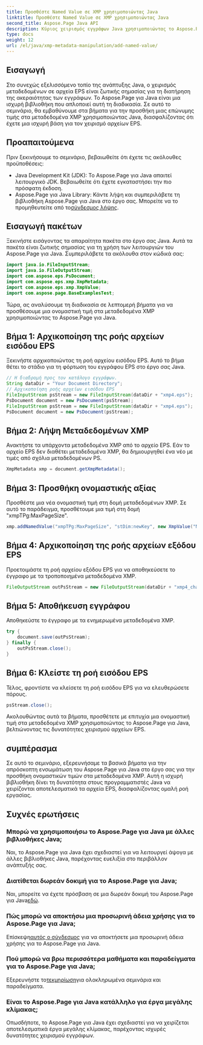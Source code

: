 ```yaml
---
title: Προσθέστε Named Value σε XMP χρησιμοποιώντας Java
linktitle: Προσθέστε Named Value σε XMP χρησιμοποιώντας Java
second_title: Aspose.Page Java API
description: Κύριος χειρισμός εγγράφων Java χρησιμοποιώντας το Aspose.Page! Προσθέστε αβίαστα επώνυμες τιμές στα μεταδεδομένα XMP με τον αναλυτικό οδηγό μας για απρόσκοπτη ενσωμάτωση.
type: docs
weight: 12
url: /el/java/xmp-metadata-manipulation/add-named-value/
---
```

## Εισαγωγή
Στο συνεχώς εξελισσόμενο τοπίο της ανάπτυξης Java, ο χειρισμός μεταδεδομένων σε αρχεία EPS είναι ζωτικής σημασίας για τη διατήρηση της ακεραιότητας των εγγράφων. Το Aspose.Page για Java είναι μια ισχυρή βιβλιοθήκη που απλοποιεί αυτή τη διαδικασία. Σε αυτό το σεμινάριο, θα εμβαθύνουμε στα βήματα για την προσθήκη μιας επώνυμης τιμής στα μεταδεδομένα XMP χρησιμοποιώντας Java, διασφαλίζοντας ότι έχετε μια ισχυρή βάση για τον χειρισμό αρχείων EPS.
## Προαπαιτούμενα
Πριν ξεκινήσουμε το σεμινάριο, βεβαιωθείτε ότι έχετε τις ακόλουθες προϋποθέσεις:
- Java Development Kit (JDK): Το Aspose.Page για Java απαιτεί λειτουργικό JDK. Βεβαιωθείτε ότι έχετε εγκαταστήσει την πιο πρόσφατη έκδοση.
- Aspose.Page για Java Library: Κάντε λήψη και συμπεριλάβετε τη βιβλιοθήκη Aspose.Page για Java στο έργο σας. Μπορείτε να το προμηθευτείτε από το[σύνδεσμος λήψης](https://releases.aspose.com/page/java/).
## Εισαγωγή πακέτων
Ξεκινήστε εισάγοντας τα απαραίτητα πακέτα στο έργο σας Java. Αυτά τα πακέτα είναι ζωτικής σημασίας για τη χρήση των λειτουργιών του Aspose.Page για Java. Συμπεριλάβετε τα ακόλουθα στον κώδικά σας:
```java
import java.io.FileInputStream;
import java.io.FileOutputStream;
import com.aspose.eps.PsDocument;
import com.aspose.eps.xmp.XmpMetadata;
import com.aspose.eps.xmp.XmpValue;
import com.aspose.page.BaseExamplesTest;
```
Τώρα, ας αναλύσουμε τη διαδικασία σε λεπτομερή βήματα για να προσθέσουμε μια ονομαστική τιμή στα μεταδεδομένα XMP χρησιμοποιώντας το Aspose.Page για Java.
## Βήμα 1: Αρχικοποίηση της ροής αρχείων εισόδου EPS
Ξεκινήστε αρχικοποιώντας τη ροή αρχείου εισόδου EPS. Αυτό το βήμα θέτει το στάδιο για τη φόρτωση του εγγράφου EPS στο έργο σας Java.
```java
// Η διαδρομή προς τον κατάλογο εγγράφων.
String dataDir = "Your Document Directory";
// Αρχικοποίηση ροής αρχείων εισόδου EPS
FileInputStream psStream = new FileInputStream(dataDir + "xmp4.eps");
PsDocument document = new PsDocument(psStream);
FileInputStream psStream = new FileInputStream(dataDir + "xmp4.eps");
PsDocument document = new PsDocument(psStream);
```
## Βήμα 2: Λήψη Μεταδεδομένων XMP
Ανακτήστε τα υπάρχοντα μεταδεδομένα XMP από το αρχείο EPS. Εάν το αρχείο EPS δεν διαθέτει μεταδεδομένα XMP, θα δημιουργηθεί ένα νέο με τιμές από σχόλια μεταδεδομένων PS.
```java
XmpMetadata xmp = document.getXmpMetadata();
```
## Βήμα 3: Προσθήκη ονομαστικής αξίας
Προσθέστε μια νέα ονομαστική τιμή στη δομή μεταδεδομένων XMP. Σε αυτό το παράδειγμα, προσθέτουμε μια τιμή στη δομή "xmpTPg:MaxPageSize".
```java
xmp.addNamedValue("xmpTPg:MaxPageSize", "stDim:newKey", new XmpValue("NewValue"));
```
## Βήμα 4: Αρχικοποίηση της ροής αρχείων εξόδου EPS
Προετοιμάστε τη ροή αρχείου εξόδου EPS για να αποθηκεύσετε το έγγραφο με τα τροποποιημένα μεταδεδομένα XMP.
```java
FileOutputStream outPsStream = new FileOutputStream(dataDir + "xmp4_changed.eps");
```
## Βήμα 5: Αποθήκευση εγγράφου
Αποθηκεύστε το έγγραφο με τα ενημερωμένα μεταδεδομένα XMP.
```java
try {
    document.save(outPsStream);
} finally {
    outPsStream.close();
}
```
## Βήμα 6: Κλείστε τη ροή εισόδου EPS
Τέλος, φροντίστε να κλείσετε τη ροή εισόδου EPS για να ελευθερώσετε πόρους.
```java
psStream.close();
```
Ακολουθώντας αυτά τα βήματα, προσθέτετε με επιτυχία μια ονομαστική τιμή στα μεταδεδομένα XMP χρησιμοποιώντας το Aspose.Page για Java, βελτιώνοντας τις δυνατότητες χειρισμού αρχείων EPS.
## συμπέρασμα
Σε αυτό το σεμινάριο, εξερευνήσαμε τα βασικά βήματα για την απρόσκοπτη ενσωμάτωση του Aspose.Page για Java στο έργο σας για την προσθήκη ονομαστικών τιμών στα μεταδεδομένα XMP. Αυτή η ισχυρή βιβλιοθήκη δίνει τη δυνατότητα στους προγραμματιστές Java να χειρίζονται αποτελεσματικά τα αρχεία EPS, διασφαλίζοντας ομαλή ροή εργασίας.
## Συχνές ερωτήσεις
### Μπορώ να χρησιμοποιήσω το Aspose.Page για Java με άλλες βιβλιοθήκες Java;
Ναι, το Aspose.Page για Java έχει σχεδιαστεί για να λειτουργεί άψογα με άλλες βιβλιοθήκες Java, παρέχοντας ευελιξία στο περιβάλλον ανάπτυξής σας.
### Διατίθεται δωρεάν δοκιμή για το Aspose.Page για Java;
 Ναι, μπορείτε να έχετε πρόσβαση σε μια δωρεάν δοκιμή του Aspose.Page για Java[εδώ](https://releases.aspose.com/).
### Πώς μπορώ να αποκτήσω μια προσωρινή άδεια χρήσης για το Aspose.Page για Java;
 Επίσκεψη[αυτός ο σύνδεσμος](https://purchase.aspose.com/temporary-license/) για να αποκτήσετε μια προσωρινή άδεια χρήσης για το Aspose.Page για Java.
### Πού μπορώ να βρω περισσότερα μαθήματα και παραδείγματα για το Aspose.Page για Java;
 Εξερευνήστε το[τεκμηρίωση](https://reference.aspose.com/page/java/)για ολοκληρωμένα σεμινάρια και παραδείγματα.
### Είναι το Aspose.Page για Java κατάλληλο για έργα μεγάλης κλίμακας;
Οπωσδήποτε, το Aspose.Page για Java έχει σχεδιαστεί για να χειρίζεται αποτελεσματικά έργα μεγάλης κλίμακας, παρέχοντας ισχυρές δυνατότητες χειρισμού εγγράφων.